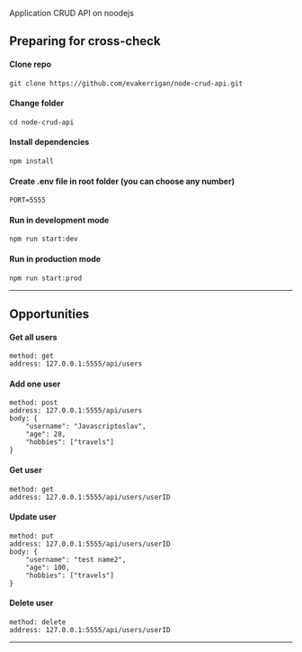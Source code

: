 Application CRUD API on noodejs

## Preparing for cross-check

#### Clone repo

```
git clone https://github.com/evakerrigan/node-crud-api.git
```

#### Change folder

```
cd node-crud-api
```

#### Install dependencies

```
npm install
```

#### Create .env file in root folder (you can choose any number)

```
PORT=5555
```

#### Run in development mode

```
npm run start:dev
```

#### Run in production mode

```
npm run start:prod
```

---

## Opportunities

#### Get all users

```
method: get
address: 127.0.0.1:5555/api/users
```

#### Add one user

```
method: post
address: 127.0.0.1:5555/api/users
body: {
    "username": "Javascriptoslav",
    "age": 28,
    "hobbies": ["travels"]
}
```

#### Get user

```
method: get
address: 127.0.0.1:5555/api/users/userID
```

#### Update user

```
method: put
address: 127.0.0.1:5555/api/users/userID
body: {
    "username": "test name2",
    "age": 100,
    "hobbies": ["travels"]
}
```

#### Delete user

```
method: delete
address: 127.0.0.1:5555/api/users/userID
```

---
